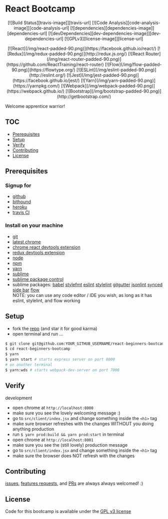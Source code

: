 # React Bootcamp

<p align=center>
[![Build Status][travis-image]][travis-url] [![Code Analysis][code-analysis-image]][code-analysis-url] [![dependencies][dependencies-image]][dependencies-url] [![devDependencies][dev-dependencies-image]][dev-dependencies-url] [![GPLv3][license-image]][license-url]
</p>
<p align=center>
[![React](/img/react-padded-90.png)](https://facebook.github.io/react/)
[![Redux](/img/redux-padded-90.png)](http://redux.js.org/)
[![React Router](/img/react-router-padded-90.png)](https://github.com/ReactTraining/react-router)
[![Flow](/img/flow-padded-90.png)](https://flowtype.org/)
[![ESLint](/img/eslint-padded-90.png)](http://eslint.org/)
[![Jest](/img/jest-padded-90.png)](https://facebook.github.io/jest/)
[![Yarn](/img/yarn-padded-90.png)](https://yarnpkg.com/)
[![Webpack](/img/webpack-padded-90.png)](https://webpack.github.io/)
[![Bootstrap](/img/bootstrap-padded-90.png)](http://getbootstrap.com/)
</p>

Welcome apprentice warrior!

## TOC
- [Prerequisites](#prerequisites)
- [Setup](#setup)
- [Verify](#verify)
- [Contributing](#contributing)
- [License](#license)

## Prerequisites
### Signup for
- [github](http://github.com/)
- [bithound](https://www.bithound.io/)
- [heroku](https://www.heroku.com/)
- [travis CI](https://travis-ci.org/)

### Install on your machine
- [git](https://git-scm.com/book/en/v2/Getting-Started-Installing-Git)
- [latest chrome](https://www.google.com/chrome/browser/features.html)
- [chrome react devtools extension](https://chrome.google.com/webstore/detail/react-developer-tools/fmkadmapgofadopljbjfkapdkoienihi)
- [redux devtools extension](https://chrome.google.com/webstore/detail/redux-devtools/lmhkpmbekcpmknklioeibfkpmmfibljd)
- [node](https://nodejs.org/en/download/)
- [npm](https://docs.npmjs.com/getting-started/installing-node)
- [yarn](https://yarnpkg.com/lang/en/docs/install/)
- [sublime](https://www.sublimetext.com/3)
- [sublime package control](https://packagecontrol.io/installation#st3)
- sublime packages: [babel](https://github.com/babel/babel-sublime) [stylefmt](https://github.com/dmnsgn/sublime-stylefmt) [eslint](https://github.com/roadhump/SublimeLinter-eslint) [stylelint](https://github.com/kungfusheep/SublimeLinter-contrib-stylelint) [gitgutter](https://github.com/jisaacks/GitGutter) [jsonlint](https://github.com/SublimeLinter/SublimeLinter-json) [synced side bar](https://github.com/TheSpyder/SyncedSideBar) [flow](https://github.com/SublimeLinter/SublimeLinter-flow)  
NOTE: you can use any code editor / IDE you wish, as long as it has eslint, stylelint, and flow working

## Setup
- fork the [repo][repo-url] (and star it for good karma)
- open terminal and run ...
```bash
$ git clone git@github.com:YOUR_GITHUB_USERNAME/react-beginners-bootcamp.git
$ cd react-beginners-bootcamp
$ yarn
$ yarn start # starts express server on port 8000
# on another terminal
$ yarn:wds # starts webpack-dev-server on port 7000
```

## Verify
development
- open chrome at `http://localhost:8000`
- make sure you see the lovely welcoming message :)
- go to `src/client/index.jsx` and change something inside the `<h1>` tag
- make sure browser refreshes with the changes WITHOUT you doing anything
production
- run `$ yarn prod:build && yarn prod:start` in terminal
- open chrome at `http://localhost:8001`
- make sure you see the (still lovely) production message
- go to `src/client/index.jsx` and change something inside the `<h1>` tag
- make sure the browser does NOT refresh with the changes

## Contributing
[issues][issues-url], [features requests][issues-url], and [PRs][pr-url] are always always welcomed! :)

## License
Code for this bootcamp is available under the [GPL v3 license][license-url]

[repo-url]: https://github.com/goldylucks/react-beginners-bootcamp
[issues-url]: https://github.com/goldylucks/react-beginners-bootcamp/issues
[pr-url]: https://github.com/goldylucks/react-beginners-bootcamp/pull

[travis-image]: https://travis-ci.org/goldylucks/react-beginners-bootcamp.svg?branch=master
[travis-url]: https://travis-ci.org/goldylucks/react-beginners-bootcamp

[dependencies-image]: https://img.shields.io/bithound/dependencies/github/goldylucks/react-beginners-bootcamp.svg
[dependencies-url]: https://www.bithound.io/github/goldylucks/react-beginners-bootcamp/master/dependencies/npm

[dev-dependencies-image]: https://img.shields.io/bithound/devDependencies/github/goldylucks/react-beginners-bootcamp.svg
[dev-dependencies-url]: https://www.bithound.io/github/goldylucks/react-beginners-bootcamp/master/dependencies/npm

[code-analysis-image]: https://www.bithound.io/github/goldylucks/react-beginners-bootcamp/badges/code.svg
[code-analysis-url]: https://www.bithound.io/github/goldylucks/react-beginners-bootcamp

[license-image]: https://img.shields.io/badge/license-GPL%20v3-brightgreen.svg
[license-url]: http://www.gnu.org/licenses/gpl-3.0.en.html
